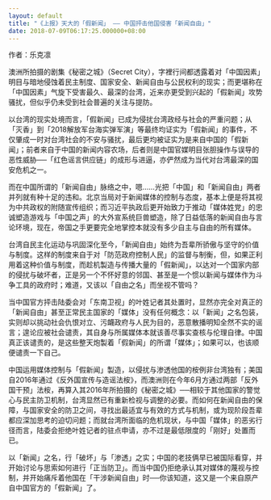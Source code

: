 ```yaml
---
layout: default
title: "《上报》天大的「假新闻」 —— 中国抨击他国侵害「新闻自由」"
date: 2018-07-09T06:17:25.000000+08:00
---
```


作者：乐克凛

澳洲所拍摄的剧集《秘密之城》（Secret City），字裡行间都透露着对「中国因素」明目与暗地侵蚀着民主制度、国家安全、新闻自由与公民权利的现实；而更堪称在「中国因素」气旋下受害最久、最深的台湾，近来亦更受到兴起的「假新闻」攻势骚扰，但似乎仍未受到社会普遍的关注与提防。

以台湾的现实处境而言，「假新闻」已成为侵扰台湾政经与社会的严重问题；从「灭香」到「2018解放军台海实弹军演」等最终均证实为「假新闻」的事件，不仅肇成一时对台湾社会的不安与骚扰，最后更均被证实为是来自中国的「假新闻」；前者来自于中国的新闻内容农场，后者则是中国官媒明目张胆操作与误导的恶性威胁──「红色谣言供应链」的成形与进逼，亦俨然成为当代对台湾最深的国安危机之一。

而在中国所谓的「新闻自由」脉络之中，嗯……光把「中国」和「新闻自由」两者并列就有种十足的违和。北京当局对于新闻媒体的控制与态度，基本上便是将其视为中共政权的附随宣传组织；而习近平执政后更开始致力于推动「媒体姓党」的忠诚塑造游戏与「中国之声」的大外宣系统巨兽塑造，除了日益低落的新闻自由与言论环境，现在，帝国之手更要完全地掌控本就没有多少自主与自由的所有媒体。

台湾自民主化运动与巩固深化至今，「新闻自由」始终为吾辈所骄傲与坚守的价值与制度。这样的制度来自于对「防范政府控制人民」的监督与制衡，但，如果正利用着这种价值与制度，而趁机製造与传播大量的「假新闻」，以达对一个国家内部的侵扰与破坏者，正是另一个不怀好意的邻国、甚至是一个惯以新闻与媒体作为斗争工具的政府时；难道，又该以「自由之名」而坐视不管吗？

当中国官方抨击陆委会对「东南卫视」的叶姓记者其处置时，显然亦完全对真正的「新闻自由」甚至正常民主国家的「媒体」没有任何概念：以「新闻」之名包装，实则却以挑动社会仇恨对立、污衊政府与人民为目的，恶意散播明知全然不实的谣言；遑论应被社会谴责，其自身与所属媒体本就该善尽事实查核与伦理自律。中国真正该谴责的，是这些整天炮製着「假新闻」的所谓「媒体」；如果可以，也该顺便谴责一下自己。

中国运用媒体控制与「假新闻」製造，以侵扰与渗透他国的桉例非台湾独有；美国自2016年通过《反外国宣传与造谣法桉》，而澳洲则在今年6月方通过两部「反外国干预」法桉，再算入其2016年所拍摄的《秘密之城》──相较于其他国家的警觉心与民主防卫机制，台湾显然已有重新检视与调整的必要。而如何在新闻自由的保障，与国家安全的防卫之间，寻找出最适宜与有效的方式与机制，或为现阶段吾辈都应深加思考的迫切问题；而就台湾所面临的危机现状，与中国「媒体」的恶劣行径而言，陆委会拒绝叶姓记者的驻点申请，亦不过是最低限度的「刚好」处置而已。

以「新闻」之名，行「破坏」与「渗透」之实；中国的老技俩早已被国际看穿，并开始讨论与思索如何进行「正当防卫」。而当中国仍拒绝承认其对媒体的蔑视与控制，并开始痛斥着他国在「干涉新闻自由」时──你该知道，这又是一个来自原产自中国官方的「假新闻」了。


